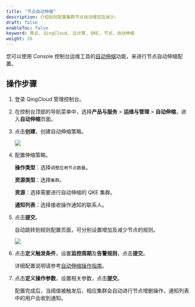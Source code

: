```yaml
---
title: "节点自动伸缩"
description: 介绍如何配置集群节点自动增加及减少。
draft: false
enableToc: false
keyword: 青云, QingCloud, 云计算, QKE, 节点，自动伸缩
weight: 20
---
```


您可以使用 Console 控制台运维工具的[自动伸缩](/operation/autoscaling/)功能，来进行节点自动伸缩配置。

## 操作步骤

1. 登录 QingCloud 管理控制台。

2. 在控制台顶部的导航菜单中，选择**产品与服务** > **运维与管理** > **自动伸缩**，进入**自动伸缩**页面。

3. 点击**创建**，创建自动伸缩策略。

   ![](../../../_images/auto_node_policy.png)

4. 配置伸缩策略。

   **操作类型**：选择`调整应用节点数量`。

   **资源类型**：选择`集群`。

   **资源**：选择需要进行自动伸缩的 QKE 集群。

   **通知列表**：选择接收操作通知的联系人。

5. 点击**提交**。

   自动跳转到规则配置页面，可分别设置增加及减少节点的规则。

   ![](../../../_images/autoscale-node-metric.png)

6. 点击**定义触发条件**，设置**监控周期**及**告警规则**，点击**提交**。

   详细配置说明请参考[自动伸缩操作指南](/operation/autoscaling/manual/autoscaling/)。

7. 点击**定义操作参数**，设置相关参数，点击**提交**。

   配置完成后，当阈值被触发后，相应集群会自动进行节点增删操作，通知列表中的用户会收到通知。

